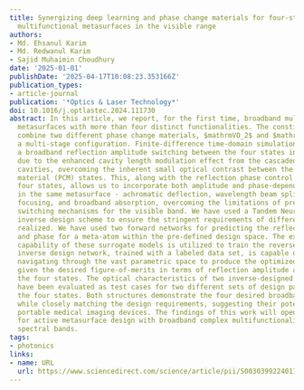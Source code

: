 ```yaml
---
title: Synergizing deep learning and phase change materials for four-state broadband
  multifunctional metasurfaces in the visible range
authors:
- Md. Ehsanul Karim
- Md. Redwanul Karim
- Sajid Muhaimin Choudhury
date: '2025-01-01'
publishDate: '2025-04-17T10:08:23.353166Z'
publication_types:
- article-journal
publication: '*Optics & Laser Technology*'
doi: 10.1016/j.optlastec.2024.111730
abstract: In this article, we report, for the first time, broadband multifunctional
  metasurfaces with more than four distinct functionalities. The constituent meta-atoms
  combine two different phase change materials, $mathrmVO_2$ and $mathrmSb_2S_3$ in
  a multi-stage configuration. Finite-difference time-domain simulations demonstrate
  a broadband reflection amplitude switching between the four states in visible range
  due to the enhanced cavity length modulation effect from the cascaded Fabry-Perot
  cavities, overcoming the inherent small optical contrast between the phase change
  material (PCM) states. This, along with the reflection phase control between the
  four states, allows us to incorporate both amplitude and phase-dependent properties
  in the same metasurface - achromatic deflection, wavelength beam splitting, achromatic
  focusing, and broadband absorption, overcoming the limitations of previous functionality
  switching mechanisms for the visible band. We have used a Tandem Neural network-based
  inverse design scheme to ensure the stringent requirements of different states are
  realized. We have used two forward networks for predicting the reflection amplitude
  and phase for a meta-atom within the pre-defined design space. The excellent prediction
  capability of these surrogate models is utilized to train the reverse network. The
  inverse design network, trained with a labeled data set, is capable of efficiently
  navigating through the vast parametric space to produce the optimized meta-units
  given the desired figure-of-merits in terms of reflection amplitude and phase for
  the four states. The optical characteristics of two inverse-designed metasurfaces
  have been evaluated as test cases for two different sets of design parameters in
  the four states. Both structures demonstrate the four desired broadband functionalities
  while closely matching the design requirements, suggesting their potential in visible-range
  portable medical imaging devices. The findings of this work will open new horizons
  for active metasurface design with broadband complex multifunctionalities in different
  spectral bands.
tags:
- photonics
links:
- name: URL
  url: https://www.sciencedirect.com/science/article/pii/S0030399224011885
---
```

